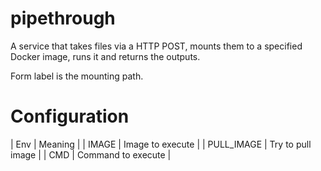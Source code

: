 # pipethrough

A service that takes files via a HTTP POST, mounts them to a specified Docker image, runs it and returns the outputs.

Form label is the mounting path.

# Configuration

| Env | Meaning |
| IMAGE | Image to execute |
| PULL_IMAGE | Try to pull image |
| CMD | Command to execute |